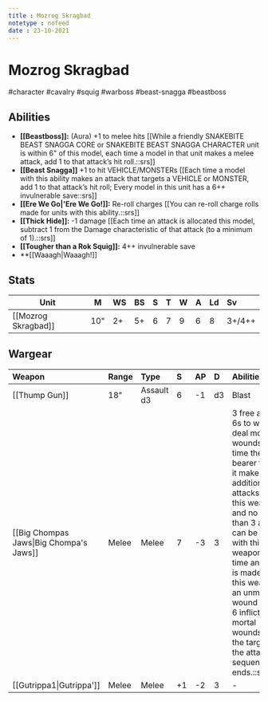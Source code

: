 ```yaml
---
title : Mozrog Skragbad
notetype : nofeed
date : 23-10-2021
---
```


# Mozrog Skragbad
#character #cavalry #squig #warboss #beast-snagga #beastboss

## Abilities
- **[[Beastboss]]:** (Aura) +1 to melee hits [[While a friendly SNAKEBITE BEAST SNAGGA CORE or SNAKEBITE BEAST SNAGGA CHARACTER unit is within 6" of this model, each time a model in that unit makes a melee attack, add 1 to that attack’s hit roll.::srs]]
- **[[Beast Snagga]]** +1 to hit VEHICLE/MONSTERs [[Each time a model with this ability makes an attack that targets a VEHICLE or MONSTER, add 1 to that attack’s hit roll; Every model in this unit has a 6++ invulnerable save::srs]]
- **[[Ere We Go\|'Ere We Go!]]:** Re-roll charges [[You can re-roll charge rolls made for units with this ability.::srs]]
- **[[Thick Hide]]:** -1 damage [[Each time an attack is allocated this model, subtract 1 from the Damage characteristic of that attack (to a minimum of 1).::srs]]
- **[[Tougher than a Rok Squig]]:** 4++ invulnerable save
- **[[Waaagh\|Waaagh!]]

## Stats

| Unit            | M   | WS  | BS  | S   | T   | W   | A   | Ld  | Sv     |
| --------------- | --- |:--- |:--- |:--- |:--- |:--- |:--- |:--- |:------ |
| [[Mozrog Skragbad]] | 10" | 2+  | 5+  | 6   | 7   | 9   | 6   | 8   | 3+/4++ |

## Wargear

| Weapon                                  | Range | Type       | S   | AP  | D   | Abilities                                                                                                                                                                                                                                                                                                                                    |
|:--------------------------------------- |:----- |:---------- |:--- |:--- |:--- |:-------------------------------------------------------------------------------------------------------------------------------------------------------------------------------------------------------------------------------------------------------------------------------------------------------------------------------------------- |
| [[Thump Gun]]                           | 18"   | Assault d3 | 6   | -1  | d3  | Blast                                                                                                                                                                                                                                                                                                                                        |
| [[Big Chompas Jaws\|Big Chompa's Jaws]] | Melee | Melee      | 7   | -3  | 3   | 3 free attacks, 6s to wound deal mortal wounds[[Each time the bearer fights, it makes 3 additional attacks with this weapon and no more than 3 attacks can be made with this weapon. Each time an attack is made with this weapon, an unmodified wound roll of 6 inflicts 4 mortal wounds on the target and the attack sequence ends.::srs]] | 
| [[Gutrippa1\|Gutrippa']]                | Melee | Melee      | +1  | -2  | 3   | -                                                                                                                                                                                                                                                                                                                                            |